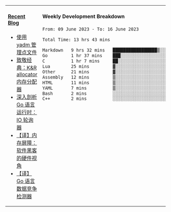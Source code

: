 <table width="960px">
<tr>
<td valign="top" width="50%">

#### <a href="https://www.kongjun18.me" target="_blank">Recent Blog</a>

<!-- BLOG-POST-LIST:START -->
- [使用 yadm 管理点文件](https://kongjun18.github.io/posts/2023/04/07/)
- [致敬经典：K&amp;R allocator 内存分配器](https://kongjun18.github.io/posts/2022/12/12/)
- [深入剖析 Go 语言运行时：IO 轮询器](https://kongjun18.github.io/posts/2022/11/21/)
- [【译】内存屏障：软件黑客的硬件视角](https://kongjun18.github.io/posts/2022/11/03/)
- [【译】Go 语言数据竞争检测器](https://kongjun18.github.io/posts/2022/10/25/)
<!-- BLOG-POST-LIST:END -->

</td>
<td valign="top" width="50%">

#### Weekly Development Breakdown

<!--START_SECTION:waka-->

```txt
From: 09 June 2023 - To: 16 June 2023

Total Time: 13 hrs 43 mins

Markdown   9 hrs 32 mins   █████████████████▒░░░░░░░   69.42 %
Go         1 hr 37 mins    ███░░░░░░░░░░░░░░░░░░░░░░   11.83 %
C          1 hr 7 mins     ██░░░░░░░░░░░░░░░░░░░░░░░   08.15 %
Lua        25 mins         ▓░░░░░░░░░░░░░░░░░░░░░░░░   03.08 %
Other      21 mins         ▓░░░░░░░░░░░░░░░░░░░░░░░░   02.61 %
Assembly   12 mins         ▒░░░░░░░░░░░░░░░░░░░░░░░░   01.55 %
HTML       11 mins         ▒░░░░░░░░░░░░░░░░░░░░░░░░   01.39 %
YAML       7 mins          ▒░░░░░░░░░░░░░░░░░░░░░░░░   00.92 %
Bash       2 mins          ░░░░░░░░░░░░░░░░░░░░░░░░░   00.30 %
C++        2 mins          ░░░░░░░░░░░░░░░░░░░░░░░░░   00.28 %
```

<!--END_SECTION:waka-->
</td>
</tr>

</table>

